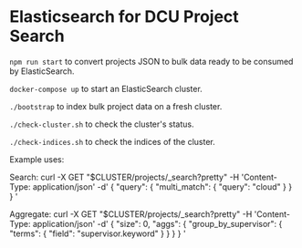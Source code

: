 # Elasticsearch for DCU Project Search

`npm run start` to convert projects JSON to bulk data ready to be consumed by ElasticSearch.

`docker-compose up` to start an ElasticSearch cluster.

`./bootstrap` to index bulk project data on a fresh cluster.

`./check-cluster.sh` to check the cluster's status.

`./check-indices.sh` to check the indices of the cluster.

Example uses:

Search:
curl -X GET "\$CLUSTER/projects/\_search?pretty" -H 'Content-Type: application/json' -d'
{
"query": { "multi_match": { "query": "cloud" } }
}
'

Aggregate:
curl -X GET "\$CLUSTER/projects/\_search?pretty" -H 'Content-Type: application/json' -d'
{
"size": 0,
"aggs": {
"group_by_supervisor": {
"terms": {
"field": "supervisor.keyword"
}
}
}
}
'
